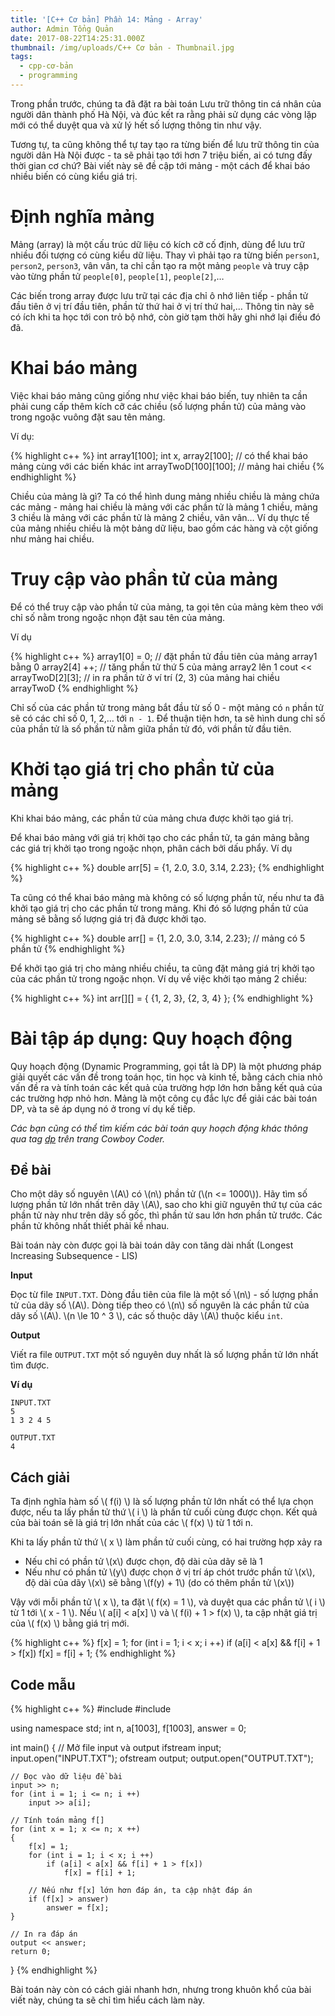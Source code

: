 ```yaml
---
title: '[C++ Cơ bản] Phần 14: Mảng - Array'
author: Admin Tổng Quản
date: 2017-08-22T14:25:31.000Z
thumbnail: /img/uploads/C++ Cơ bản - Thumbnail.jpg
tags:
  - cpp-cơ-bản
  - programming
---
```

Trong phần trước, chúng ta đã đặt ra bài toán Lưu trữ thông tin cá nhân của người dân thành phố Hà Nội, và đúc kết ra rằng phải sử dụng các vòng lặp mới có thể duyệt qua và xử lý hết số lượng thông tin như vậy.

Tương tự, ta cũng không thể tự tay tạo ra từng biến để lưu trữ thông tin của người dân Hà Nội được - ta sẽ phải tạo tới hơn 7 triệu biến, ai có tưng đấy thời gian cơ chứ? Bài viết này sẽ đề cập tới mảng - một cách để khai báo nhiều biến có cùng kiểu giá trị.

# Định nghĩa mảng

Mảng (array) là một cấu trúc dữ liệu có kích cỡ cố định, dùng để lưu trữ nhiều đối tượng có cùng kiểu dữ liệu. Thay vì phải tạo ra từng biến ```person1```, ```person2```, ```person3```, vân vân, ta chỉ cần tạo ra một mảng ```people``` và truy cập vào từng phần tử ```people[0]```, ```people[1]```, ```people[2]```,…

Các biến trong array được lưu trữ tại các địa chỉ ô nhớ liên tiếp - phần tử đầu tiên ở vị trí đầu tiên, phần tử thứ hai ở vị trí thứ hai,… Thông tin này sẽ có ích khi ta học tới con trỏ bộ nhớ, còn giờ tạm thời hãy ghi nhớ lại điều đó đã.

# Khai báo mảng

Việc khai báo mảng cũng giống như việc khai báo biến, tuy nhiên ta cần phải cung cấp thêm kích cỡ các chiều (số lượng phần tử) của mảng vào trong ngoặc vuông đặt sau tên mảng.

Ví dụ:

{% highlight c++ %}
int array1[100];
int x, array2[100]; // có thể khai báo mảng cùng với các biến khác
int arrayTwoD[100][100]; // mảng hai chiều
{% endhighlight %}

Chiều của mảng là gì? Ta có thể hình dung mảng nhiều chiều là mảng chứa các mảng - mảng hai chiều là mảng với các phần tử là mảng 1 chiều, mảng 3 chiều là mảng với các phần tử là mảng 2 chiều, vân vân… Ví dụ thực tế của mảng nhiều chiều là một bảng dữ liệu, bao gồm các hàng và cột giống như mảng hai chiều.

# Truy cập vào phần tử của mảng

Để có thể truy cập vào phần tử của mảng, ta gọi tên của mảng kèm theo với chỉ số nằm trong ngoặc nhọn đặt sau tên của mảng.

Ví dụ

{% highlight c++ %}
array1[0] = 0; // đặt phần tử đầu tiên của mảng array1 bằng 0
array2[4] ++; // tăng phần tử thứ 5 của mảng array2 lên 1
cout << arrayTwoD[2][3]; // in ra phần tử ở ví trí (2, 3) của mảng hai chiều arrayTwoD
{% endhighlight %}

Chỉ số của các phần tử trong mảng bắt đầu từ số 0 - một mảng có ```n``` phần tử sẽ có các chỉ số 0, 1, 2,… tới ```n - 1```. Để thuận tiện hơn, ta sẽ hình dung chỉ số của phần tử là số phần tử nằm giữa phần tử đó, với phần tử đầu tiên.

# Khởi tạo giá trị cho phần tử của mảng

Khi khai báo mảng, các phần tử của mảng chưa được khởi tạo giá trị.

Để khai báo mảng với giá trị khởi tạo cho các phần tử, ta gán mảng bằng các giá trị khởi tạo trong ngoặc nhọn, phân cách bởi dấu phẩy. Ví dụ

{% highlight c++ %}
double arr[5] = {1, 2.0, 3.0, 3.14, 2.23};
{% endhighlight %}

Ta cũng có thể khai báo mảng mà không có số lượng phần tử, nếu như ta đã khởi tạo giá trị cho các phần tử trong mảng. Khi đó số lượng phần tử của mảng sẽ bằng số lượng giá trị đã được khởi tạo.

{% highlight c++ %}
double arr[] = {1, 2.0, 3.0, 3.14, 2.23}; // mảng có 5 phần tử
{% endhighlight %}

Để khởi tạo giá trị cho mảng nhiều chiều, ta cũng đặt mảng giá trị khởi tạo của các phần tử trong ngoặc nhọn. Ví dụ về việc khởi tạo mảng 2 chiều:

{% highlight c++ %}
int arr[][] = {
{1, 2, 3},
{2, 3, 4}
};
{% endhighlight %}

# Bài tập áp dụng: Quy hoạch động

Quy hoạch động (Dynamic Programming, gọi tắt là DP) là một phương pháp giải quyết các vấn đề trong toán học, tin học và kinh tế, bằng cách chia nhỏ vấn đề ra và tính toán các kết quả của trường hợp lớn hơn bằng kết quả của các trường hợp nhỏ hơn. Mảng là một công cụ đắc lực để giải các bài toán DP, và ta sẽ áp dụng nó ở trong ví dụ kế tiếp.

*Các bạn cũng có thể tìm kiếm các bài toán quy hoạch động khác thông qua tag [dp](http://cowboycoder.tech/tags/dp) trên trang Cowboy Coder.*

## Đề bài

Cho một dãy số nguyên \\(A\\) có \\(n\\) phần tử (\\(n <= 1000\\)). Hãy tìm số lượng phần tử lớn nhất trên dãy \\(A\\), sao cho khi giữ nguyên thứ tự của các phần tử này như trên dãy số gốc, thì phần tử sau lớn hơn phần tử trước. Các phần tử không nhất thiết phải kề nhau.

Bài toán này còn được gọi là bài toán dãy con tăng dài nhất (Longest Increasing Subsequence - LIS)

**Input**

Đọc từ file ```INPUT.TXT```. Dòng đầu tiên của file là một số \\(n\\) - số lượng phần tử của dãy số \\(A\\).
Dòng tiếp theo có \\(n\\) số nguyên là các phần tử của dãy số \\(A\\).
\\(n \le 10 ^ 3 \\), các số thuộc dãy \\(A\\) thuộc kiểu ```int```.

**Output**

Viết ra file ```OUTPUT.TXT``` một số nguyên duy nhất là số lượng phần tử lớn nhất tìm được.

**Ví dụ**

```
INPUT.TXT
5
1 3 2 4 5
```

```
OUTPUT.TXT
4
```

## Cách giải

Ta định nghĩa hàm số \\( f(i) \\) là số lượng phần tử lớn nhất có thể lựa chọn được, nếu ta lấy phần tử thứ \\( i \\) là phần tử cuối cùng được chọn. Kết quả của bài toán sẽ là giá trị lớn nhất của các \\( f(x) \\) từ 1 tới n.

Khi ta lấy phần tử thứ \\( x \\) làm phần tử cuối cùng, có hai trường hợp xảy ra
* Nếu chỉ có phần tử \\(x\\) được chọn, độ dài của dãy sẽ là 1
* Nếu như có phần tử \\(y\\) được chọn ở vị trí áp chót trước phần tử \\(x\\), độ dài của dãy \\(x\\) sẽ bằng \\(f(y) + 1\\) (do có thêm phần tử \\(x\\))

Vậy với mỗi phần tử \\( x \\), ta đặt \\( f(x) = 1 \\), và duyệt qua các phần tử \\( i \\) từ 1 tới \\( x - 1 \\). Nếu \\( a[i] < a[x] \\) và \\( f(i) + 1 > f(x) \\), ta cập nhật giá trị của \\( f(x) \\) bằng giá trị mới.

{% highlight c++ %}
f[x] = 1;
for (int i = 1; i < x; i ++)
        if (a[i] < a[x] && f[i] + 1 > f[x])
            f[x] = f[i] + 1;
{% endhighlight %}

## Code mẫu

{% highlight c++ %}
#include <iostream>
#include <fstream>

using namespace std;
int n, a[1003], f[1003], answer = 0;

int main()
{
    // Mở file input và output
    ifstream input; input.open("INPUT.TXT");
    ofstream output; output.open("OUTPUT.TXT");

    // Đọc vào dữ liệu đề bài
    input >> n;
    for (int i = 1; i <= n; i ++)
        input >> a[i];

    // Tính toán mảng f[]
    for (int x = 1; x <= n; x ++)
    {
        f[x] = 1;
        for (int i = 1; i < x; i ++)
            if (a[i] < a[x] && f[i] + 1 > f[x])
                f[x] = f[i] + 1;

        // Nếu như f[x] lớn hơn đáp án, ta cập nhật đáp án
        if (f[x] > answer)
            answer = f[x];
    }

    // In ra đáp án
    output << answer;
    return 0;
}
{% endhighlight %}

Bài toán này còn có cách giải nhanh hơn, nhưng trong khuôn khổ của bài viết này, chúng ta sẽ chỉ tìm hiểu cách làm này.



